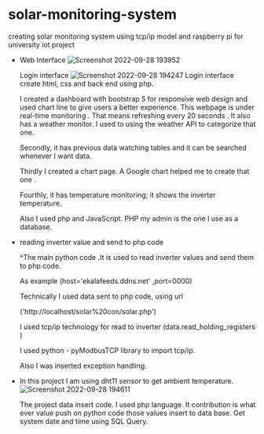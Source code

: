 # solar-monitoring-system
 creating solar monitoring system using tcp/ip model and raspberry pi  for university iot project
 
* Web Interface
![Screenshot 2022-09-28 193952](https://user-images.githubusercontent.com/73154273/192801439-bc606b06-782d-47f9-84a6-1f0333d3ae91.png)

     Login interface 
![Screenshot 2022-09-28 194247](https://user-images.githubusercontent.com/73154273/192802103-666772da-f2f8-4c65-bde2-d040dd89336e.png)
     Login interface create html, css and back end using php.

     I created a dashboard with bootstrap 5 for responsive web design and used chart line to give users a better experience. This webpage is under real-time monitoring      . That means refreshing every 20 seconds . It also has a weather monitor. I  used to using the weather API to categorize that one.

     Secondly, it has previous data watching tables and it can be searched whenever I want data.

     Thirdly I created a chart page. A Google chart helped me to create that one .

     Fourthly, it has temperature monitoring; it shows the inverter temperature.

     Also I used php  and JavaScript.
     PHP my admin is the one I use as a database.



* reading inverter value and send to php code

     ^The main python code .It is used to read inverter values and send them to php code.

     As example (host='ekalafeeds.ddns.net' ,port=0000)



     Technically I used data sent to php code, using url

     ('http://localhost/solar%20con/solar.php')



     I used tcp/ip technology for read to inverter (data.read_holding_registers )

     I used python - pyModbusTCP library to import tcp/ip.



     Also I was inserted exception handling.
     
* In this project I am using dht11 sensor to get ambient temperature.
     ![Screenshot 2022-09-28 194611](https://user-images.githubusercontent.com/73154273/192803089-2030aec1-516a-4ca5-af82-dd38bd86eb41.png)
     
     The project data insert code. I used php language. It contribution is what ever value push on python code those values insert to data base. 
     Get system date and time using SQL Query.
